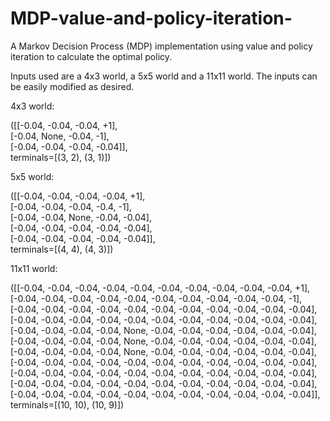 # MDP-value-and-policy-iteration-
A Markov Decision Process (MDP) implementation using value and policy iteration to calculate the optimal policy.

Inputs used are a 4x3 world, a 5x5 world and a 11x11 world. The inputs can be easily modified as desired.

4x3 world:

([[-0.04, -0.04, -0.04, +1],  <br/>
[-0.04, None, -0.04, -1],  <br/>
[-0.04, -0.04, -0.04, -0.04]],  <br/>
terminals=[(3, 2), (3, 1)])

5x5 world:

([[-0.04, -0.04, -0.04, -0.04, +1],  <br/>
[-0.04, -0.04, -0.04, -0.4, -1],  <br/>
[-0.04, -0.04, None, -0.04, -0.04],  <br/>
[-0.04, -0.04, -0.04, -0.04, -0.04],  <br/>
[-0.04, -0.04, -0.04, -0.04, -0.04]],  <br/>
terminals=[(4, 4), (4, 3)])

11x11 world:

([[-0.04, -0.04, -0.04, -0.04, -0.04, -0.04, -0.04, -0.04, -0.04, -0.04, +1],  <br/>
[-0.04, -0.04, -0.04, -0.04, -0.04, -0.04, -0.04, -0.04, -0.04, -0.04, -1],  <br/>
[-0.04, -0.04, -0.04, -0.04, -0.04, -0.04, -0.04, -0.04, -0.04, -0.04, -0.04],  <br/>
[-0.04, -0.04, -0.04, -0.04, -0.04, -0.04, -0.04, -0.04, -0.04, -0.04, -0.04],  <br/>
[-0.04, -0.04, -0.04, -0.04, None, -0.04, -0.04, -0.04, -0.04, -0.04, -0.04],  <br/>
[-0.04, -0.04, -0.04, -0.04, None, -0.04, -0.04, -0.04, -0.04, -0.04, -0.04],  <br/>
[-0.04, -0.04, -0.04, -0.04, None, -0.04, -0.04, -0.04, -0.04, -0.04, -0.04],  <br/>
[-0.04, -0.04, -0.04, -0.04, -0.04, -0.04, -0.04, -0.04, -0.04, -0.04, -0.04],  <br/>
[-0.04, -0.04, -0.04, -0.04, -0.04, -0.04, -0.04, -0.04, -0.04, -0.04, -0.04],  <br/>
[-0.04, -0.04, -0.04, -0.04, -0.04, -0.04, -0.04, -0.04, -0.04, -0.04, -0.04],  <br/>
[-0.04, -0.04, -0.04, -0.04, -0.04, -0.04, -0.04, -0.04, -0.04, -0.04, -0.04]],  <br/>
terminals=[(10, 10), (10, 9)])
